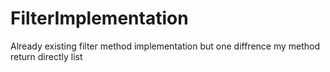 # FilterImplementation
Already existing filter method implementation but one diffrence my method return directly list
